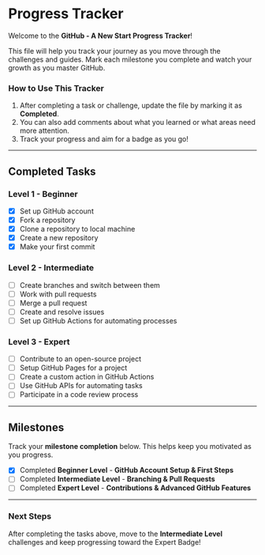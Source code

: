 # **Progress Tracker**

Welcome to the **GitHub - A New Start Progress Tracker**!

This file will help you track your journey as you move through the challenges and guides. Mark each milestone you complete and watch your growth as you master GitHub.

### **How to Use This Tracker**
1. After completing a task or challenge, update the file by marking it as **Completed**.
2. You can also add comments about what you learned or what areas need more attention.
3. Track your progress and aim for a badge as you go!

---

## **Completed Tasks**

### **Level 1 - Beginner**
- [x] Set up GitHub account
- [x] Fork a repository
- [x] Clone a repository to local machine
- [x] Create a new repository
- [x] Make your first commit

### **Level 2 - Intermediate**
- [ ] Create branches and switch between them
- [ ] Work with pull requests
- [ ] Merge a pull request
- [ ] Create and resolve issues
- [ ] Set up GitHub Actions for automating processes

### **Level 3 - Expert**
- [ ] Contribute to an open-source project
- [ ] Setup GitHub Pages for a project
- [ ] Create a custom action in GitHub Actions
- [ ] Use GitHub APIs for automating tasks
- [ ] Participate in a code review process

---

## **Milestones**

Track your **milestone completion** below. This helps keep you motivated as you progress.

- [x] Completed **Beginner Level** - **GitHub Account Setup & First Steps**
- [ ] Completed **Intermediate Level** - **Branching & Pull Requests**
- [ ] Completed **Expert Level** - **Contributions & Advanced GitHub Features**

---

### **Next Steps**
After completing the tasks above, move to the **Intermediate Level** challenges and keep progressing toward the Expert Badge!

